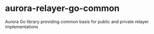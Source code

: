 # aurora-relayer-go-common
Aurora Go library providing common basis for public and private relayer implementations
